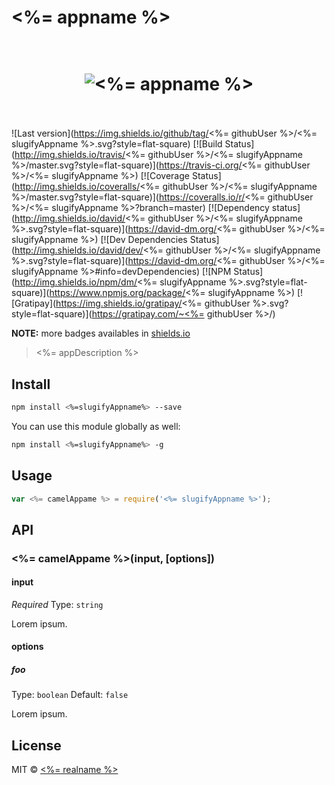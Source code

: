 # <%= appname %>

<h1 align="center">
  <br>
  <img src="" alt="<%= appname %>">
  <br>
  <br>
</h1>

![Last version](https://img.shields.io/github/tag/<%= githubUser %>/<%= slugifyAppname %>.svg?style=flat-square)
[![Build Status](http://img.shields.io/travis/<%= githubUser %>/<%= slugifyAppname %>/master.svg?style=flat-square)](https://travis-ci.org/<%= githubUser %>/<%= slugifyAppname %>)
[![Coverage Status](http://img.shields.io/coveralls/<%= githubUser %>/<%= slugifyAppname %>/master.svg?style=flat-square)](https://coveralls.io/r/<%= githubUser %>/<%= slugifyAppname %>?branch=master)
[![Dependency status](http://img.shields.io/david/<%= githubUser %>/<%= slugifyAppname %>.svg?style=flat-square)](https://david-dm.org/<%= githubUser %>/<%= slugifyAppname %>)
[![Dev Dependencies Status](http://img.shields.io/david/dev/<%= githubUser %>/<%= slugifyAppname %>.svg?style=flat-square)](https://david-dm.org/<%= githubUser %>/<%= slugifyAppname %>#info=devDependencies)
[![NPM Status](http://img.shields.io/npm/dm/<%= slugifyAppname %>.svg?style=flat-square)](https://www.npmjs.org/package/<%= slugifyAppname %>)
[![Gratipay](https://img.shields.io/gratipay/<%= githubUser %>.svg?style=flat-square)](https://gratipay.com/~<%= githubUser %>/)

**NOTE:** more badges availables in [shields.io](http://shields.io/)

> <%= appDescription %>

## Install

```bash
npm install <%=slugifyAppname%> --save
```

You can use this module globally as well:

```bash
npm install <%=slugifyAppname%> -g
```

## Usage

```js
var <%= camelAppame %> = require('<%= slugifyAppname %>');
```

## API

### <%= camelAppame %>(input, [options])

#### input

*Required*
Type: `string`

Lorem ipsum.

#### options

##### foo

Type: `boolean`
Default: `false`

Lorem ipsum.

## License

MIT © [<%= realname %>](<%= blog %>)
